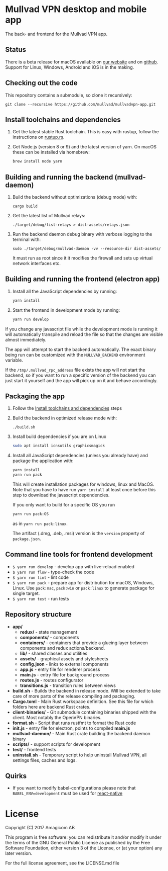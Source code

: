 # Mullvad VPN desktop and mobile app

The back- and frontend for the Mullvad VPN app.

## Status

There is a beta release for macOS available on
[our website](https://mullvad.net/en/guides/beta-app/) and on
[github](https://github.com/mullvad/mullvadvpn-app/releases/).
Support for Linux, Windows, Android and iOS is in the making.

## Checking out the code

This repository contains a submodule, so clone it recursively:
```
git clone --recursive https://github.com/mullvad/mullvadvpn-app.git
```

## Install toolchains and dependencies

1. Get the latest stable Rust toolchain. This is easy with rustup, follow the instructions on
[rustup.rs](https://rustup.rs/).

1. Get Node.js (version 8 or 9) and the latest version of yarn. On macOS these can be installed via
homebrew:
    ```bash
    brew install node yarn
    ```

## Building and running the backend (mullvad-daemon)

1. Build the backend without optimizations (debug mode) with:
    ```
    cargo build
    ```

1. Get the latest list of Mullvad relays:
    ```
    ./target/debug/list-relays > dist-assets/relays.json
    ```

1. Run the backend daemon debug binary with verbose logging to the terminal with:
    ```
    sudo ./target/debug/mullvad-daemon -vv --resource-dir dist-assets/
    ```
    It must run as root since it it modifies the firewall and sets up virtual network interfaces
    etc.

## Building and running the frontend (electron app)

1. Install all the JavaScript dependencies by running:
    ```bash
    yarn install
    ```

1. Start the frontend in development mode by running:
    ```bash
    yarn run develop
    ```

If you change any javascript file while the development mode is running it will automatically
transpile and reload the file so that the changes are visible almost immediately.

The app will attempt to start the backend automatically. The exact binary being run can be
customized with the `MULLVAD_BACKEND` environment variable.

If the `/tmp/.mullvad_rpc_address` file exists the app will not start the backend, so if you want
to run a specific version of the backend you can just start it yourself and the app will pick up on
it and behave accordingly.


## Packaging the app

1. Follow the [Install toolchains and dependencies](#install-toolchains-and-dependencies) steps

1. Build the backend in optimized release mode with:
    ```
    ./build.sh
    ```

1.  Install build dependencies if you are on Linux
    ```bash
    sudo apt install icnsutils graphicsmagick
    ```

1. Install all JavaScript dependencies (unless you already have) and package the application with:
    ```bash
    yarn install
    yarn run pack
    ```
    This will create installation packages for windows, linux and MacOS. Note that you have to have
    run `yarn install` at least once before this step to download the javascript dependencies.

    If you only want to build for a specific OS you run
    ```bash
    yarn run pack:OS
    ```
    as in `yarn run pack:linux`.

    The artifact (.dmg, .deb, .msi) version is the `version` property of `package.json`.


## Command line tools for frontend development

- `$ yarn run develop` - develop app with live-reload enabled
- `$ yarn run flow` - type-check the code
- `$ yarn run lint` - lint code
- `$ yarn run pack` - prepare app for distribution for macOS, Windows, Linux. Use `pack:mac`,
   `pack:win` or `pack:linux` to generate package for single target.
- `$ yarn run test` - run tests

## Repository structure

- **app/**
  - **redux/** - state management
  - **components/** - components
  - **containers/** - containers that provide a glueing layer between components and redux
    actions/backend.
  - **lib/** - shared classes and utilities
  - **assets/** - graphical assets and stylesheets
  - **config.json** - links to external components
  - **app.js** - entry file for renderer process
  - **main.js** - entry file for background process
  - **routes.js** - routes configurator
  - **transitions.js** - transition rules between views
- **build.sh** - Builds the backend in release mode. Will be extended to take care of more parts
  of the release compiling and packaging.
- **Cargo.toml** - Main Rust workspace definition. See this file for which folders here are backend
  Rust crates.
- **client-binaries/** - Git submodule containing binaries shipped with the client. Most notably
  the OpenVPN binaries.
- **format.sh** - Script that runs rustfmt to format the Rust code
- **init.js** - entry file for electron, points to compiled **main.js**
- **mullvad-daemon/** - Main Rust crate building the backend daemon binary
- **scripts/** - support scripts for development
- **test/** - frontend tests
- **uninstall.sh** - Temporary script to help uninstall Mullvad VPN, all settings files, caches and
  logs.

## Quirks

- If you want to modify babel-configurations please note that `BABEL_ENV=development` must be used for [react-native](https://github.com/facebook/react-native/issues/8723)

# License

Copyright (C) 2017  Amagicom AB

This program is free software: you can redistribute it and/or modify it under the terms of the
GNU General Public License as published by the Free Software Foundation, either version 3 of
the License, or (at your option) any later version.

For the full license agreement, see the LICENSE.md file
